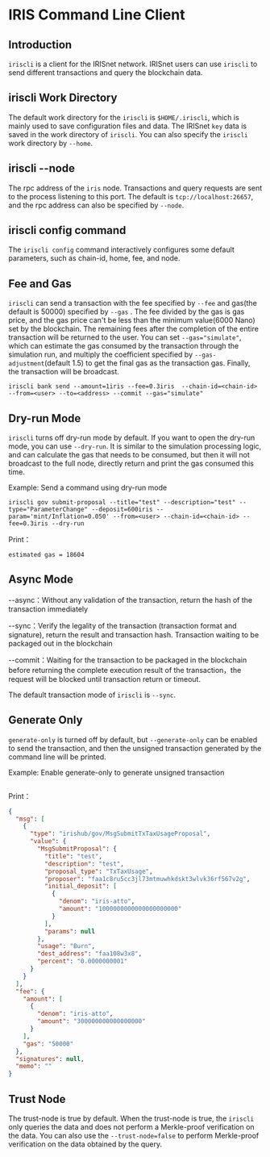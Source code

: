 # IRIS Command Line Client

## Introduction

`iriscli` is a client for the IRISnet network. IRISnet users can use `iriscli` to send different transactions and query the blockchain data.

## iriscli Work Directory

The default work directory for the `iriscli` is `$HOME/.iriscli`, which is mainly used to save configuration files and data. The IRISnet `key` data is saved in the work directory of `iriscli`. You can also specify the `iriscli`  work directory by `--home`.


## iriscli --node

The rpc address of the `iris` node. Transactions and query requests are sent to the process listening to this port. The default is `tcp://localhost:26657`, and the rpc address can also be specified by `--node`.

## iriscli config command

The `iriscli config` command interactively configures some default parameters, such as chain-id, home, fee, and node.

## Fee and Gas

`iriscli` can send a transaction with the fee specified by `--fee` and gas(the default is 50000) specified by `--gas` . The fee divided by the gas is gas price, and the gas price can't be less than the minimum value(6000 Nano) set by the blockchain. The remaining fees after the completion of the entire transaction will be returned to the user. You can set `--gas="simulate"`, which can estimate the gas consumed by the transaction through the simulation run, and multiply the coefficient specified by `--gas-adjustment`(default 1.5) to get the final gas as the transaction gas. Finally, the transaction will be broadcast.

```
iriscli bank send --amount=1iris --fee=0.3iris  --chain-id=<chain-id> --from=<user> --to=<address> --commit --gas="simulate"
```

## Dry-run Mode

`iriscli` turns off dry-run mode by default. If you want to open the dry-run mode, you can use `--dry-run`. It is similar to the simulation processing logic, and can calculate the gas that needs to be consumed, but then it will not broadcast to the full node, directly return and print the gas consumed this time.

Example: Send a command using dry-run mode

```
iriscli gov submit-proposal --title="test" --description="test" --type="ParameterChange" --deposit=600iris --param='mint/Inflation=0.050' --from=<user> --chain-id=<chain-id> --fee=0.3iris --dry-run
```

Print：

```
estimated gas = 18604
```

## Async Mode

--async：Without any validation of the transaction, return the hash of the transaction immediately

--sync：Verify the legality of the transaction (transaction format and signature), return the result and transaction hash. Transaction waiting to be packaged out in the blockchain

--commit：Waiting for the transaction to be packaged in the blockchain before returning the complete execution result of the transaction，the request will be blocked until transaction return or timeout.

The default transaction mode of `iriscli` is `--sync`. 

## Generate Only

`generate-only` is turned off by default, but `--generate-only` can be enabled to send the transaction, and then the unsigned transaction generated by the command line will be printed.

Example: Enable generate-only to generate unsigned transaction

```
```

Print：

```json
{
  "msg": [
    {
      "type": "irishub/gov/MsgSubmitTxTaxUsageProposal",
      "value": {
        "MsgSubmitProposal": {
          "title": "test",
          "description": "test",
          "proposal_type": "TxTaxUsage",
          "proposer": "faa1c8ru5cc3jl73mtmuwhkdskt3wlvk36rf567v2g",
          "initial_deposit": [
            {
              "denom": "iris-atto",
              "amount": "1000000000000000000000"
            }
          ],
          "params": null
        },
        "usage": "Burn",
        "dest_address": "faa108w3x8",
        "percent": "0.0000000001"
      }
    }
  ],
  "fee": {
    "amount": [
      {
        "denom": "iris-atto",
        "amount": "300000000000000000"
      }
    ],
    "gas": "50000"
  },
  "signatures": null,
  "memo": ""
}
```

## Trust Node 

The trust-node is true by default. When the trust-node is true, the `iriscli` only queries the data and does not perform a Merkle-proof verification on the data. You can also use the `--trust-node=false` to perform Merkle-proof verification on the data obtained by the query.

